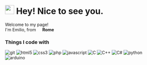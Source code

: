 <h1><img src="https://emojis.slackmojis.com/emojis/images/1531849430/4246/blob-sunglasses.gif?1531849430" width="30"/> Hey! Nice to see you.</h1>


<p>Welcome to my page! </br> I'm Emilio, from <img src="https://cdn-icons-png.flaticon.com/512/323/323325.png" width="13"/> <b>Rome</b> </p>
<h3>Things I code with</h3>


<p>
  <img alt="git" src="https://img.shields.io/badge/-Git-F05032?style=flat-square&logo=git&logoColor=white"/>
  <img alt="html5" src="https://img.shields.io/badge/-HTML5-E34F26?style=flat-square&logo=html5&logoColor=white"/>
  <img alt="css3" src="https://img.shields.io/badge/CSS3-1572B6.svg?style=flat-square&logo=CSS3&logoColor=white"/>
  <img alt="php" src="https://img.shields.io/badge/PHP-777BB4.svg?style=flat-square&logo=PHP&logoColor=white"/>
  <img alt="javascript" src="https://img.shields.io/badge/JavaScript-F7DF1E.svg?style=flat-square&logo=JavaScript&logoColor=white"/>
  <img alt="C" src="https://img.shields.io/badge/C-A8B9CC.svg?style=flat-square&logo=C&logoColor=white"/>
  <img alt="C++" src="https://img.shields.io/badge/C++-00599C.svg?style=flat-square&logo=C++&logoColor=white"/>
  <img alt="C#" src="https://img.shields.io/badge/C#-512BD4.svg?style=flat-square&logo=C#&logoColor=white"/>
  <img alt="python" src="https://img.shields.io/badge/Python-3776AB.svg?style=flat-square&logo=Python&logoColor=white"/>
  <img alt="arduino" src="https://img.shields.io/badge/Arduino-00878F.svg?style=flat-square&logo=Arduino&logoColor=white"/>







  

  
  
  
</p>

